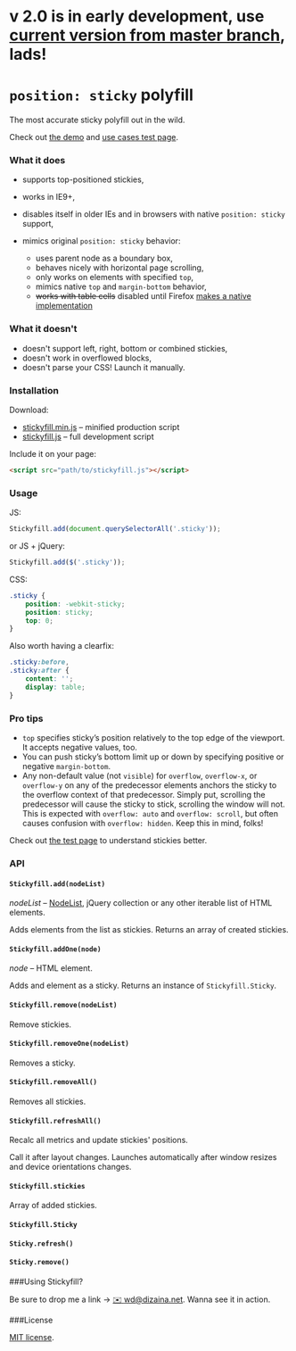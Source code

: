 # v 2.0 is in early development, use [current version from master branch](https://github.com/wilddeer/stickyfill), lads!

# `position: sticky` polyfill

The most accurate sticky polyfill out in the wild.

Check out [the demo](http://wd.dizaina.net/en/scripts/stickyfill/) and [use cases test page](http://wilddeer.github.io/stickyfill/test/).

### What it does

- supports top-positioned stickies,
- works in IE9+,
- disables itself in older IEs and in browsers with native `position: sticky` support,
- mimics original `position: sticky` behavior:

	- uses parent node as a boundary box,
	- behaves nicely with horizontal page scrolling,
	- only works on elements with specified `top`,
	- mimics native `top` and `margin-bottom` behavior,
	- ~~works with table cells~~ disabled until Firefox [makes a native implementation](https://bugzilla.mozilla.org/show_bug.cgi?id=975644)

### What it doesn't

- doesn't support left, right, bottom or combined stickies,
- doesn't work in overflowed blocks,
- doesn't parse your CSS! Launch it manually.

### Installation

Download:

- [stickyfill.min.js](https://raw.github.com/wilddeer/stickyfill/master/dist/stickyfill.min.js) – minified production script
- [stickyfill.js](https://raw.github.com/wilddeer/stickyfill/master/dist/stickyfill.js) – full development script

Include it on your page:

```html
<script src="path/to/stickyfill.js"></script>
```

### Usage

JS:

```js
Stickyfill.add(document.querySelectorAll('.sticky'));
```

or JS + jQuery:

```js
Stickyfill.add($('.sticky'));
```

CSS:

```css
.sticky {
    position: -webkit-sticky;
    position: sticky;
    top: 0;
}
```

Also worth having a clearfix:

```css
.sticky:before,
.sticky:after {
    content: '';
    display: table;
}
```

### Pro tips

- `top` specifies sticky’s position relatively to the top edge of the viewport. It accepts negative values, too.
- You can push sticky’s bottom limit up or down by specifying positive or negative `margin-bottom`.
- Any non-default value (not `visible`) for `overflow`, `overflow-x`, or `overflow-y` on any of the predecessor elements anchors the sticky to the overflow context of that predecessor. Simply put, scrolling the predecessor will cause the sticky to stick, scrolling the window will not. This is expected with `overflow: auto` and `overflow: scroll`, but often causes confusion with `overflow: hidden`. Keep this in mind, folks!

Check out [the test page](http://wilddeer.github.io/stickyfill/test/) to understand stickies better.

### API

#### `Stickyfill.add(nodeList)`

_nodeList_ – [NodeList](https://developer.mozilla.org/en/docs/Web/API/NodeList), jQuery collection or any other iterable list of HTML elements.

Adds elements from the list as stickies. Returns an array of created stickies.

#### `Stickyfill.addOne(node)`

_node_ – HTML element.

Adds and element as a sticky. Returns an instance of `Stickyfill.Sticky`.

#### `Stickyfill.remove(nodeList)`

Remove stickies.

#### `Stickyfill.removeOne(nodeList)`

Removes a sticky.

#### `Stickyfill.removeAll()`

Removes all stickies.

#### `Stickyfill.refreshAll()`

Recalc all metrics and update stickies' positions.

Call it after layout changes. Launches automatically after window resizes and device orientations changes.

#### `Stickyfill.stickies`

Array of added stickies.

#### `Stickyfill.Sticky`

#### `Sticky.refresh()`

#### `Sticky.remove()`


###Using Stickyfill?

Be sure to drop me a link &rarr; [:envelope: wd@dizaina.net](mailto:wd@dizaina.net). Wanna see it in action.

###License

[MIT license](http://opensource.org/licenses/MIT).
